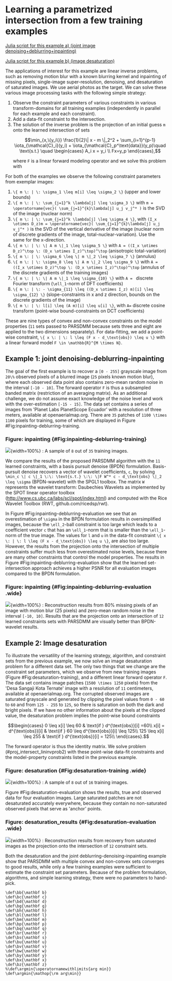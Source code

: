 # Learning a parametrized intersection from a few training examples

[Julia script for this example a) (joint image denoising+deblurring+inpainting)](../examples/Ecuador_deblurring_inpainting/deblurring_inpainting_by_constraint_learning_SA.jl)

[Julia script for this example b) (image desaturation)](../examples/Indonesia_deblurring/image_desaturation_by_constraint_learning.jl)

The applications of interest for this example are linear inverse problems, such as removing motion blur with a known blurring kernel and inpainting of missing pixels, single-image super-resolution, denoising, and desaturation of saturated images. We use aerial photos as the target. We can solve these various image processing tasks with the following simple strategy:

1. Observe the constraint parameters of various constraints in various transform-domains for all training examples (independently in parallel for each example and each constraint).
2. Add a data-fit constraint to the intersection.
3. The solution of the inverse problem is the projection of an initial guess ``m`` onto the learned intersection of sets 
	```math #proj_intersect_lininvprob2
	\min_{x,\{y_i\}} \frac{1}{2}\| x - m \|_2^2 + \sum_{i=1}^{p-1} 	\iota_{\mathcal{C}_i}(y_i) + \iota_{\mathcal{C}_p^\text{data}}(y_p)\quad \text{s.t.} 	\quad \begin{cases}
	A_i x = y_i \\ Fx=y_p
	\end{cases},
	```
	where ``F`` is a linear forward modeling operator and we solve this problem with

For both of the examples we observe the following constraint parameters from exemplar images:
 
1. ``\{ m \: | \: \sigma_1 \leq m[i] \leq \sigma_2 \}`` (upper and lower bounds)
2. ``\{ m \: | \: \sum_{j=1}^k \lambda[j] \leq \sigma_3 \}`` with ``m = \operatorname{vec}( \sum_{j=1}^{k}\lambda[j] u_j v_j^* )`` is the SVD of the image (nuclear norm)
3. ``\{ m \: | \: \sum_{j=1}^k \lambda[j] \leq \sigma_4 \}``, with ``(I_x \otimes D_z)m = \operatorname{vec}( \sum_{j=1}^{k}\lambda[j] u_j v_j^* )`` is the SVD of the vertical derivative of the image (nuclear norm of discrete gradients of the image, total-nuclear-variation). Use the same for the x-direction.
4. ``\{ m \: | \: \| A m \|_1 \leq \sigma_5 \}`` with ``A = ((I_x \otimes D_z)^\top \: (D_x \otimes I_z)^\top)^\top`` (anisotropic total-variation) 
5. ``\{ m \: | \: \sigma_6 \leq \| m \|_2 \leq \sigma_7 \}`` (annulus)
6.  ``\{ m \: | \: \sigma_8 \leq \| A m \|_2 \leq \sigma_9 \}`` with ``A = ((I_x \otimes D_z)^\top \: (D_x \otimes I_z)^\top)^\top`` (annulus of the discrete gradients of the training images)
7. ``\{ m \: | \: \| A m \|_1 \leq \sigma_{10} \}`` with ``A = `` discrete Fourier transform (``\ell_1``-norm of DFT coefficients) 
8. ``\{ m \: | \: - \sigma_{11} \leq ((D_x \otimes I_z) m)[i] \leq \sigma_{12} \}`` (slope-constraints in x and z direction, bounds on the discrete gradients of the image)
9. ``\{ m \: | \: l[i] \leq (A m)[i] \leq u[i] \}``, with ``A=`` discrete cosine transform (point-wise bound-constraints on DCT coefficients) 


These are nine types of convex and non-convex constraints on the model properties (``11`` sets passed to PARSDMM because sets three and eight are applied to the two dimensions separately). For data-fitting, we add a point-wise constraint, ``\{ x \: | \: l \leq (F x - d_\text{obs}) \leq u \}`` with a linear forward model ``F \in \mathbb{R}^{M \times N}``.

## Example 1: joint denoising-deblurring-inpainting
The goal of the first example is to recover a ``[0 - 255]`` grayscale image from ``20\%`` observed pixels of a blurred image (``25`` pixels known motion blur), where each observed data point also contains zero-mean random noise in the interval ``[-10 - 10]``. The forward operator ``F`` is thus a subsampled banded matrix (restriction of an averaging matrix). As an additional challenge, we do not assume exact knowledge of the noise level and work with the over-estimation ``[-15 - 15]``. The data set contains a series of images from 'Planet Labs PlanetScope Ecuador' with a resolution of three meters, available at openaerialmap.org. There are ``35`` patches of ``1100 \times 1100`` pixels for training, some of which are displayed in Figure #Fig:inpainting-deblurring-training\.


### Figure:  inpainting {#Fig:inpainting-deblurring-training}
![](images/inpainting_deblurring_figs/training_data_first8.png){width=100%}
: A sample of ``8`` out of ``35`` training images.

We compare the results of the proposed PARSDMM algorithm with the ``11`` learned constraints, with a basis pursuit denoise (BPDN) formulation. Basis-pursuit denoise recovers a vector of wavelet coefficients, ``c``, by solving ``\min_c \| c \|_1 \:\: \text{s.t.} \:\: \|F W^* c - d_\text{obs} \|_2 \leq \sigma`` (BPDN-wavelet) with the SPGL1 toolbox. The matrix ``W`` represents the wavelet transform: Daubechies Wavelets as implemented by the SPOT linear operator toolbox (http://www.cs.ubc.ca/labs/scl/spot/index.html) and computed with the Rice Wavelet Toolbox (RWT, github.com/ricedsp/rwt). 

In Figure #Fig:inpainting-deblurring-evaluation we see that an overestimation of ``\sigma`` in the BPDN formulation results in oversimplified images, because the ``\ell_2``-ball constraint is too large which leads to a coefficient vector ``c`` that has an ``\ell_1``-norm that is smaller than the ``\ell_1``-norm of the true image. The values for ``l`` and ``u`` in the data-fit constraint ``\{ x \: | \: l \leq (F x - d_\text{obs}) \leq u \}``, are also too large. However, the results from the projection onto the intersection of multiple constraints suffer much less from overestimated noise levels, because there are many other constraints that control the model properties. The results in Figure #Fig:inpainting-deblurring-evaluation show that the learned set-intersection approach achieves a higher PSNR for all evaluation images compared to the BPDN formulation. 

### Figure:  inpainting {#Fig:inpainting-deblurring-evaluation .wide}
![](images/inpainting_deblurring_figs/deblurring_inpainting_results.png){width=100%}
: Reconstruction results from 80% missing pixels of an image with motion blur (25 pixels) and zero-mean random noise in the interval ``[-10, 10]``. Results that are the projection onto an intersection of ``12`` learned constraints sets with PARSDMM are visually better than BPDN-wavelet results.

## Example 2: Image desaturation
To illustrate the versatility of the learning strategy, algorithm, and constraint sets from the previous example, we now solve an image desaturation problem for a different data set. The only two things that we change are the constraint set parameters, which we observe from new training images (Figure #Fig:desaturation-training), and a different linear forward operator ``F``. The data set contains image patches (``1500 \times 1250`` pixels) from the 'Desa Sangaji Kota Ternate' image with a resolution of ``11`` centimeters, available at openaerialmap.org. The corrupted observed images are saturated grayscale and generated by clipping the pixel values from ``0 - 60`` to ``60`` and from ``125 - 255`` to ``125``, so there is saturation on both the dark and bright pixels. If we have no other information about the pixels at the clipped value, the desaturation problem implies the point-wise bound constraints

```math #saturation_constraint
\begin{cases}
0 \leq x[i] \leq 60 & \text{if } d^{\text{obs}}[i] =60\\
x[i] = d^{\text{obs}}[i] & \text{if } 60 \leq d^{\text{obs}}[i] \leq 125\\
125 \leq x[i] \leq 255 & \text{if } d^{\text{obs}}[i] = 125\\
\end{cases}.
```
The forward operator is thus the identity matrix. We solve problem (#proj_intersect_lininvprob2) with these point-wise data-fit constraints and the model-property constraints listed in the previous example.


### Figure:  desaturation {#Fig:desaturation-training .wide}
![](images/desaturation_Ternate/training_data_first8.png){width=100%}
: A sample of ``8`` out of ``16`` training images.

Figure #Fig:desaturation-evaluation shows the results, true and observed data for four evaluation images. Large saturated patches are not desaturated accurately everywhere, because they contain no non-saturated observed pixels that serve as 'anchor' points.

### Figure:  desaturation_results {#Fig:desaturation-evaluation .wide}
![](images/desaturation_Ternate/desaturation_results.png){width=100%}
: Reconstruction results from recovery from saturated images as the projection onto the intersection of ``12`` constraint sets.

Both the desaturation and the joint deblurring-denoising-inpainting example show that PARSDMM with multiple convex and non-convex sets converges to good results, while only a few training examples were sufficient to estimate the constraint set parameters. Because of the problem formulation, algorithms, and simple learning strategy, there were no parameters to hand-pick.




```math_def
\def\bb{\mathbf b}
\def\bc{\mathbf c}
\def\bd{\mathbf d}
\def\bg{\mathbf g}
\def\bh{\mathbf h}
\def\bl{\mathbf l}
\def\bm{\mathbf m}
\def\bp{\mathbf p}
\def\bq{\mathbf q}
\def\br{\mathbf r}
\def\bs{\mathbf s}
\def\bu{\mathbf u}
\def\bv{\mathbf v}
\def\bw{\mathbf w}
\def\by{\mathbf y}
\def\bx{\mathbf x}
\def\bz{\mathbf z}
%\def\argmin{\operatornamewithlimits{arg min}}
\def\argmin{\mathop{\rm arg\min}}
```